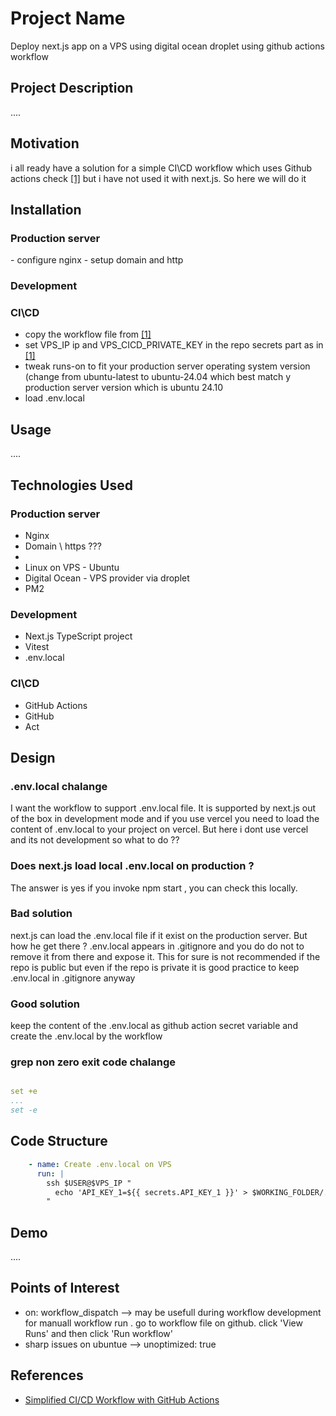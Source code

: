 <h1>Project Name</h1>
Deploy next.js app on a VPS using digital ocean droplet using github actions workflow



<h2>Project Description</h2>
....

<h2>Motivation</h2>
i all ready have a solution for a simple CI\CD workflow which uses Github actions check <a href='#ref1'>[1]</a> but i have not used it with next.js. So here we will do it

<h2>Installation</h2>

<h3>Production server</h3>
- configure nginx
- setup domain and http

<h3>Development</h3>


<h3>CI\CD</h3>
<ul>
<li>copy the workflow file from <a href='#ref1'>[1]</a></li>
<li>set VPS_IP ip and VPS_CICD_PRIVATE_KEY in the repo secrets part as in <a href='#ref1'>[1]</a></li>
<li>tweak runs-on to fit your production server operating system version (change from ubuntu-latest to ubuntu-24.04 which best match y production server version which is ubuntu 24.10</li>
<li>load .env.local</li>
</ul>


<h2>Usage</h2>
....


<h2>Technologies Used</h2>

<h3>Production server</h3>
<ul>
  <li>Nginx</li>
  <li>Domain \ https ???<li>
  <li>Linux on VPS - Ubuntu</li>
  <li>Digital Ocean - VPS provider via droplet</li>
  <li>PM2</li>
</ul>


<h3>Development</h3>
<ul>
  <li>Next.js TypeScript project</li>
  <li>Vitest</li>
  <li>.env.local</li>
</ul>

<h3>CI\CD</h3>
<ul>
  <li>GitHub Actions</li>
  <li>GitHub</li>
  <li>Act</li>
</ul>


<h2>Design</h2>

<h3>.env.local chalange</h3>

I want the workflow to support .env.local file. It is supported by next.js out of the box in development mode and if you use vercel you need to load the content of .env.local to your project on vercel. But here i dont use vercel and its not development so what to do ??

<h3>Does next.js load local .env.local on production ?</h3>
The answer is yes if you invoke npm start , you can check this locally.

<h3>Bad solution</h3>
next.js can load the .env.local file if it exist on the production server. But how he get there ? .env.local appears in .gitignore and you do do not to remove it from there and expose it. This for sure is not recommended if the repo is public but even if the repo is private it is good practice to keep .env.local in .gitignore anyway

<h3>Good solution</h3>
keep the content of the .env.local as github action secret variable and create the .env.local by the workflow


<h3>grep non zero exit code chalange</h3>

```yml

set +e
...
set -e

```


<h2>Code Structure</h2>

```yml
    - name: Create .env.local on VPS
      run: |
        ssh $USER@$VPS_IP "
          echo 'API_KEY_1=${{ secrets.API_KEY_1 }}' > $WORKING_FOLDER/.env.local
        "
```

<h2>Demo</h2>
....

<h2>Points of Interest</h2>
<ul>
    <li>on: workflow_dispatch  --> may be usefull during workflow development for manuall workflow run . go to workflow file on github. click 'View Runs' and then click 'Run workflow'</li>
    <li>sharp issues on ubuntue --> unoptimized: true</li>
   
</ul>

<h2>References</h2>
<ul>
    <li id='ref1'><a href='https://youtu.be/sEBGmPZh75U?si=wUANX2Pu-Sk6iQxI'>Simplified CI/CD Workflow with GitHub Actions </a></li>
</ul>

